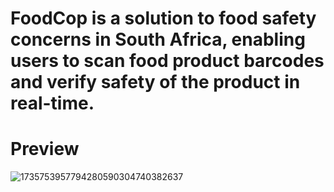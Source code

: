 # FoodCop is a solution to food safety concerns in South Africa, enabling users to scan food product barcodes and verify safety of the product in real-time.

# Preview
![1735753957794280590304740382637](https://github.com/user-attachments/assets/b25d365b-c3dc-47a2-9702-e2b74185b270)
